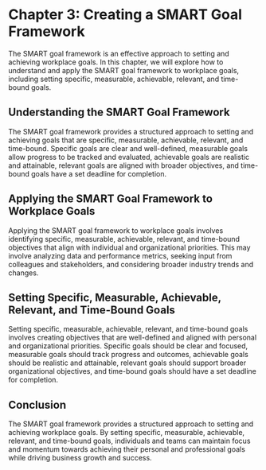 Chapter 3: Creating a SMART Goal Framework
==========================================

The SMART goal framework is an effective approach to setting and achieving workplace goals. In this chapter, we will explore how to understand and apply the SMART goal framework to workplace goals, including setting specific, measurable, achievable, relevant, and time-bound goals.

Understanding the SMART Goal Framework
--------------------------------------

The SMART goal framework provides a structured approach to setting and achieving goals that are specific, measurable, achievable, relevant, and time-bound. Specific goals are clear and well-defined, measurable goals allow progress to be tracked and evaluated, achievable goals are realistic and attainable, relevant goals are aligned with broader objectives, and time-bound goals have a set deadline for completion.

Applying the SMART Goal Framework to Workplace Goals
----------------------------------------------------

Applying the SMART goal framework to workplace goals involves identifying specific, measurable, achievable, relevant, and time-bound objectives that align with individual and organizational priorities. This may involve analyzing data and performance metrics, seeking input from colleagues and stakeholders, and considering broader industry trends and changes.

Setting Specific, Measurable, Achievable, Relevant, and Time-Bound Goals
------------------------------------------------------------------------

Setting specific, measurable, achievable, relevant, and time-bound goals involves creating objectives that are well-defined and aligned with personal and organizational priorities. Specific goals should be clear and focused, measurable goals should track progress and outcomes, achievable goals should be realistic and attainable, relevant goals should support broader organizational objectives, and time-bound goals should have a set deadline for completion.

Conclusion
----------

The SMART goal framework provides a structured approach to setting and achieving workplace goals. By setting specific, measurable, achievable, relevant, and time-bound goals, individuals and teams can maintain focus and momentum towards achieving their personal and professional goals while driving business growth and success.
